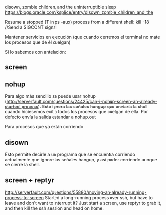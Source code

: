 disown, zombie children, and the uninterruptible sleep
https://blogs.oracle.com/ksplice/entry/disown_zombie_children_and_the


Resume a stopped (T in ps -aux) process from a different shell:
kill -18 <pid>  //Send a SIGCONT signal


Mantener servicios en ejecución (que cuando cerremos el terminal no mate los procesos que de él cuelgan)

Si lo sabemos con antelación:

## screen ##

## nohup ##
Para algo más sencillo se puede usar nohup (http://serverfault.com/questions/24425/can-i-nohup-screen-an-already-started-process).
Esto ignora las señales hangup que enviaría la shell cuando hicíesemos exit a todos los procesos que cuelgan de ella.
Por defecto envía la salida estandar a nohup.out


Para procesos que ya están corriendo

## disown ##
Esto permite decirle a un programa que se encuentra corriendo actualmente que ignore las señales hangup, y así poder corriendo aunque se cierre la shell.


## screen + reptyr ##
http://serverfault.com/questions/55880/moving-an-already-running-process-to-screen
Started a long-running process over ssh, but have to leave and don't want to interrupt it? Just start a screen, use reptyr to grab it, and then kill the ssh session and head on home.
